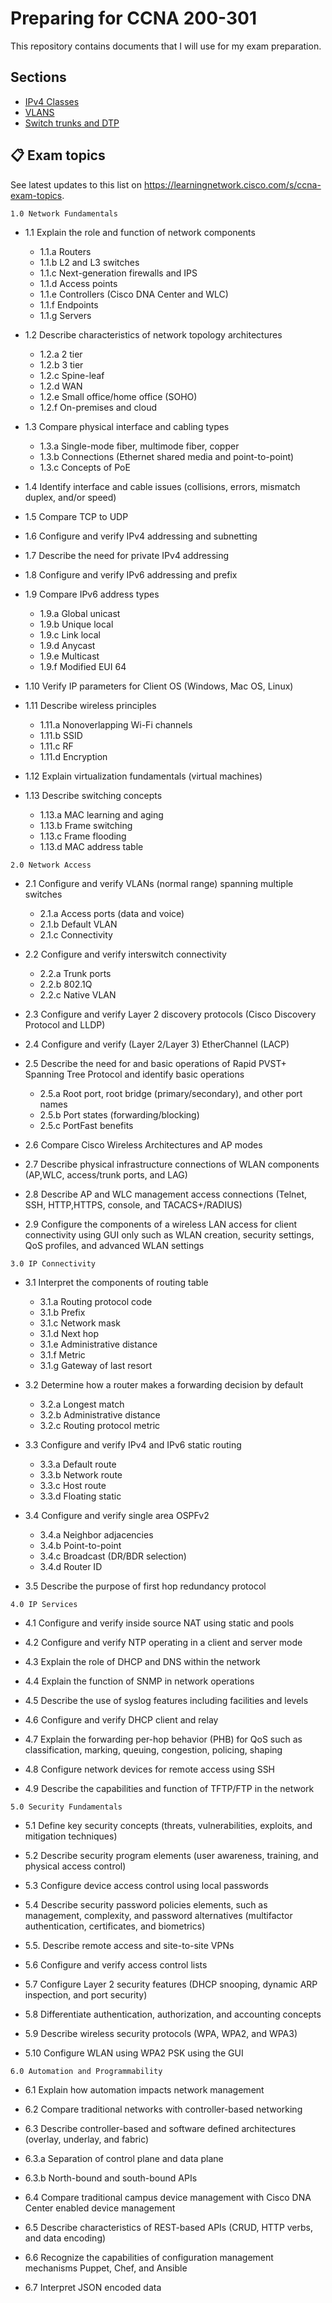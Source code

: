 # Preparing for CCNA 200-301

This repository contains documents that I will use for my exam preparation.

## Sections

- [IPv4 Classes](./sections/ipv4_classes.md)
- [VLANS](./sections/vlans.md)
- [Switch trunks and DTP](./sections/switch_trunks_and_DTP.md)

## 📋 Exam topics
See latest updates to this list on https://learningnetwork.cisco.com/s/ccna-exam-topics.

`1.0 Network Fundamentals`

- 1.1 Explain the role and function of network components
    - 1.1.a Routers
    - 1.1.b L2 and L3 switches
    - 1.1.c Next-generation firewalls and IPS
    - 1.1.d Access points
    - 1.1.e Controllers (Cisco DNA Center and WLC)
    - 1.1.f Endpoints
    - 1.1.g Servers

- 1.2 Describe characteristics of network topology architectures
    - 1.2.a 2 tier
    - 1.2.b 3 tier
    - 1.2.c Spine-leaf
    - 1.2.d WAN
    - 1.2.e Small office/home office (SOHO)
    - 1.2.f On-premises and cloud

- 1.3 Compare physical interface and cabling types
    - 1.3.a Single-mode fiber, multimode fiber, copper
    - 1.3.b Connections (Ethernet shared media and point-to-point)
    - 1.3.c Concepts of PoE

- 1.4 Identify interface and cable issues (collisions, errors, mismatch duplex, and/or speed)

- 1.5 Compare TCP to UDP

- 1.6 Configure and verify IPv4 addressing and subnetting

- 1.7 Describe the need for private IPv4 addressing

- 1.8 Configure and verify IPv6 addressing and prefix

- 1.9 Compare IPv6 address types
    - 1.9.a Global unicast
    - 1.9.b Unique local
    - 1.9.c Link local
    - 1.9.d Anycast
    - 1.9.e Multicast
    - 1.9.f Modified EUI 64

- 1.10 Verify IP parameters for Client OS (Windows, Mac OS, Linux)

- 1.11 Describe wireless principles
    - 1.11.a Nonoverlapping Wi-Fi channels
    - 1.11.b SSID
    - 1.11.c RF
    - 1.11.d Encryption

- 1.12 Explain virtualization fundamentals (virtual machines)

- 1.13 Describe switching concepts
    - 1.13.a MAC learning and aging
    - 1.13.b Frame switching
    - 1.13.c Frame flooding
    - 1.13.d MAC address table 

`2.0 Network Access`

- 2.1 Configure and verify VLANs (normal range) spanning multiple switches
    - 2.1.a Access ports (data and voice)
    - 2.1.b Default VLAN
    - 2.1.c Connectivity

- 2.2 Configure and verify interswitch connectivity
    - 2.2.a Trunk ports
    - 2.2.b 802.1Q
    - 2.2.c Native VLAN

- 2.3 Configure and verify Layer 2 discovery protocols (Cisco Discovery Protocol and LLDP)

- 2.4 Configure and verify (Layer 2/Layer 3) EtherChannel (LACP)

- 2.5 Describe the need for and basic operations of Rapid PVST+ Spanning Tree Protocol and identify basic operations
    - 2.5.a Root port, root bridge (primary/secondary), and other port names
    - 2.5.b Port states (forwarding/blocking)
    - 2.5.c PortFast benefits

- 2.6 Compare Cisco Wireless Architectures and AP modes

- 2.7 Describe physical infrastructure connections of WLAN components (AP,WLC, access/trunk ports, and LAG)

- 2.8 Describe AP and WLC management access connections (Telnet, SSH, HTTP,HTTPS, console, and TACACS+/RADIUS)

- 2.9 Configure the components of a wireless LAN access for client  connectivity using GUI only such as WLAN creation, security settings, QoS profiles, and advanced WLAN settings

`3.0 IP Connectivity`

- 3.1 Interpret the components of routing table
    - 3.1.a Routing protocol code
    - 3.1.b Prefix
    - 3.1.c Network mask
    - 3.1.d Next hop
    - 3.1.e Administrative distance
    - 3.1.f Metric
    - 3.1.g Gateway of last resort

- 3.2 Determine how a router makes a forwarding decision by default
    - 3.2.a Longest match
    - 3.2.b Administrative distance
    - 3.2.c Routing protocol metric

- 3.3 Configure and verify IPv4 and IPv6 static routing
    - 3.3.a Default route
    - 3.3.b Network route
    - 3.3.c Host route
    - 3.3.d Floating static

- 3.4 Configure and verify single area OSPFv2
    - 3.4.a Neighbor adjacencies
    - 3.4.b Point-to-point
    - 3.4.c Broadcast (DR/BDR selection)
    - 3.4.d Router ID

- 3.5 Describe the purpose of first hop redundancy protocol

`4.0 IP Services`

- 4.1 Configure and verify inside source NAT using static and pools

- 4.2 Configure and verify NTP operating in a client and server mode

- 4.3 Explain the role of DHCP and DNS within the network

- 4.4 Explain the function of SNMP in network operations

- 4.5 Describe the use of syslog features including facilities and levels

- 4.6 Configure and verify DHCP client and relay

- 4.7 Explain the forwarding per-hop behavior (PHB) for QoS such as classification, marking, queuing, congestion, policing, shaping

- 4.8 Configure network devices for remote access using SSH

- 4.9 Describe the capabilities and function of TFTP/FTP in the network

`5.0 Security Fundamentals`

- 5.1 Define key security concepts (threats, vulnerabilities, exploits, and mitigation techniques)

- 5.2 Describe security program elements (user awareness, training, and physical access control)

- 5.3 Configure device access control using local passwords

- 5.4 Describe security password policies elements, such as management, complexity, and password alternatives (multifactor authentication, certificates, and biometrics)

- 5.5. Describe remote access and site-to-site VPNs

- 5.6 Configure and verify access control lists

- 5.7 Configure Layer 2 security features (DHCP snooping, dynamic ARP inspection, and port security)

- 5.8 Differentiate authentication, authorization, and accounting concepts

- 5.9 Describe wireless security protocols (WPA, WPA2, and WPA3)

- 5.10 Configure WLAN using WPA2 PSK using the GUI

`6.0 Automation and Programmability`

- 6.1 Explain how automation impacts network management

- 6.2 Compare traditional networks with controller-based networking

- 6.3 Describe controller-based and software defined architectures (overlay, underlay, and fabric)

- 6.3.a Separation of control plane and data plane
- 6.3.b North-bound and south-bound APIs

- 6.4 Compare traditional campus device management with Cisco DNA Center enabled device management

- 6.5 Describe characteristics of REST-based APIs (CRUD, HTTP verbs, and data encoding)

- 6.6 Recognize the capabilities of configuration management mechanisms Puppet, Chef, and Ansible

- 6.7 Interpret JSON encoded data